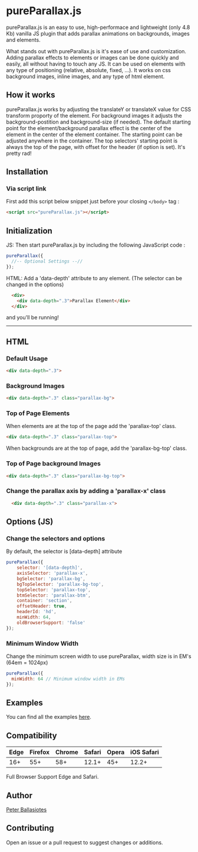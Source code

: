 # pureParallax.js

pureParallax.js is an easy to use, high-performace and lightweight (only 4.8 Kb) vanilla JS plugin that adds parallax animations on backgrounds, images and elements.

What stands out with pureParallax.js is it's ease of use and customization. Adding parallax effects to elements or images can be done quickly and easily, all without having to touch any JS. It can be used on elements with any type of positioning (relative, absolute, fixed, ...). It works on css background images,  inline images, and any type of html element.

## How it works
pureParallax.js works by adjusting the translateY or translateX value for CSS transform proporty of the element. For background images it adjusts the background-postition and background-size (if needed). The default starting point for the element/background parallax effect is the center of the element in the center of the element container. The starting point can be adjusted anywhere in the container. The top selectors' starting point is always the top of the page, with offset for the header (if option is set). It's pretty rad! 


## Installation

### Via script link

First add this script below snippet just before your closing `</body>` tag :

```html
<script src="pureParallax.js"></script>
```


## Initialization

JS: Then start pureParallax.js by including the following JavaScript code :

```javascript
pureParallax({
  //-- Optional Settings --//
});
```

HTML: Add a 'data-depth' attribute to any element. (The selector can be changed in the options)

```html
  <div>
    <div data-depth=".3">Parallax Element</div>
  </div>
```

and you'll be running!

___

## HTML

### Default Usage
```html
<div data-depth=".3">
```

### Background Images
```html
<div data-depth=".3" class="parallax-bg">
```

### Top of Page Elements
  
When elements are at the top of the page add the 'parallax-top' class. 
  
```html
<div data-depth=".3" class="parallax-top">
```

When backgrounds are at the top of page, add the 'parallax-bg-top' class.

### Top of Page background Images
```html
<div data-depth=".3" class="parallax-bg-top">
```

### Change the parallax axis by adding a 'parallax-x' class

```html
  <div data-depth=".3" class="parallax-x">
```

## Options (JS)

### Change the selectors and options
By default, the selector is [data-depth] attribute
  
```javascript
pureParallax({
    selector: '[data-depth]',
    axisSelector: 'parallax-x',
    bgSelector: 'parallax-bg',
    bgTopSelector: 'parallax-bg-top',
    topSelector: 'parallax-top',
    btmSelector: 'parallax-btm',
    container: 'section',
    offsetHeader: true, 
    headerId: 'hd',
    minWidth: 64,
    oldBrowserSupport: 'false'
});
```

### Minimum Window Width

Change the minimum screen width to use pureParallax, width size is in EM's (64em = 1024px)
  
```javascript
pureParallax({
  minWidth: 64 // Minimum window width in EMs
});
```
 

## Examples
You can find all the examples [here](https://pbalweb.com/pureParallax).

## Compatibility
| Edge | Firefox | Chrome | Safari | Opera | iOS Safari |
|---|---|---|---|---|---|
| 16+ | 55+ | 58+ | 12.1+ | 45+ | 12.2+ |

Full Browser Support Edge and Safari.

## Author

[Peter Ballasiotes](https://github.com/pballasiotes/)

## Contributing

Open an issue or a pull request to suggest changes or additions.
